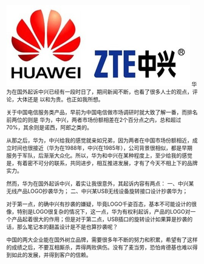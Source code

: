 <img src="/blog/images/zhonghua.jpg"/>
华为在国外起诉中兴已经有一段时日了，期间新闻不断，也看了很多人士的观点，评论，大体还是 以和为贵。也正如我所想。

 

关于中国电信服务类产品，早前为中国电信做市场调研时就大致了解一番，而排名前两位的则是 华为，中兴，两者市场份额相差在2个百分点之内，总和超过70%，其余则是诺西，阿郎之类的。

 

从那之后，华为，中兴给我的感觉就亲如兄弟，因为两者在中国市场份额相近，成立时间也很接近（华为在1988年，中兴在1985年），公司背景很相似，都是早期服务于军队，后渐渐大众化。所以，华为和中兴在某种程度上，至少给我的感觉是，有着密不可分的联系，共同进步，相互推进发展，才有了今天不相上下的品牌实力。

 

然而，华为在国外起诉中兴，着实让我很意外，其起诉内容有两点：
一、中兴某无线产品LOGO抄袭华为；
二、中兴某USB无线设备旋转接口设计抄袭华为；

 

对于第一点，的确中兴有抄袭的嫌疑，毕竟LOGO千姿百态，基本不可能设计的很像，特别是LOGO很复杂的情况下，这一点，华为有权利起诉，产品的LOGO对一个产品起着很大的作用；但是对于第二点，USB插口的旋转设计如果算是抄袭的话，那么笔记本的翻盖设计是不是也算抄袭呢？


 

中国的两大企业能在国外树立品牌，需要很多年不断的努力和积累，希望有了这样的成绩之后，不要互相厮杀，弄得两败俱伤。没有了麦当劳，恐怕肯德基也难以得到如此的发展，并得到客户的信赖。